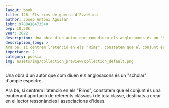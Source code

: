 ```yaml
---
layout: book
title: 126. Els rims de guerra d'Ezzelino
author: Josep Antoni Aguilar
isbn: 9788416473540
pvp: 10.50€
year: 2022
description: Una obra d'un autor que com diuen els anglosaxons és un "scholar" d'ample espectre.
description_long: >
Ara bé, si centrem l'atenció en els "Rims", constatem que el conjunt és una exuberant aportació de referents clàssics i de tota classe, destinats a crear en el lector ressonàncies i associacions d'idees.
importance: 2
category: poesia
img: assets/img/collection_preview/collection_default.png
---
```


Una obra d'un autor que com diuen els anglosaxons és un "scholar" d'ample espectre.

>
Ara bé, si centrem l'atenció en els "Rims", constatem que el conjunt és una exuberant aportació de referents clàssics i de tota classe, destinats a crear en el lector ressonàncies i associacions d'idees.
